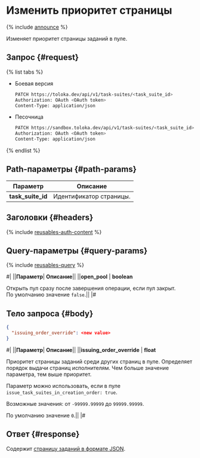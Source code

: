 # Изменить приоритет страницы

{% include [announce](../_includes/announce.md) %}

Изменяет приоритет страницы заданий в пуле.

## Запрос {#request}

{% list tabs %}

- Боевая версия

    ```bash
    PATCH https://toloka.dev/api/v1/task-suites/<task_suite_id>
    Authorization: OAuth <OAuth token>
    Content-Type: application/json
    ```

- Песочница

    ```bash
    PATCH https://sandbox.toloka.dev/api/v1/task-suites/<task_suite_id>
    Authorization: OAuth <OAuth token>
    Content-Type: application/json
    ```

{% endlist %}

## Path-параметры {#path-params}

Параметр | Описание
----- | -----
**task_suite_id** | Идентификатор страницы.

## Заголовки {#headers}

{% include [reusables-auth-content](../_includes/reusables/id-reusables/auth-content.md) %}

## Query-параметры {#query-params}

{% include [reusables-query](../_includes/reusables/id-reusables/query.md) %}

#|
||**Параметр**| **Описание**||
||**open_pool** | **boolean**

Открыть пул сразу после завершения операции, если пул закрыт. По умолчанию значение `false`.||
|#

## Тело запроса {#body}

```json
{
  "issuing_order_override": <new value>
}
```

#|
||**Параметр**| **Описание**||
||**issuing_order_override** | **float**

Приоритет страницы заданий среди других страниц в пуле. Определяет порядок выдачи страниц исполнителям. Чем больше значение параметра, тем выше приоритет.

Параметр можно использовать, если в пуле `issue_task_suites_in_creation_order: true`.

Возможные значения: от `-99999.99999` до `99999.99999`.

По умолчанию значение `0`.||
|#

## Ответ {#response}

Содержит [страницу заданий в формате JSON](task-suite.md).